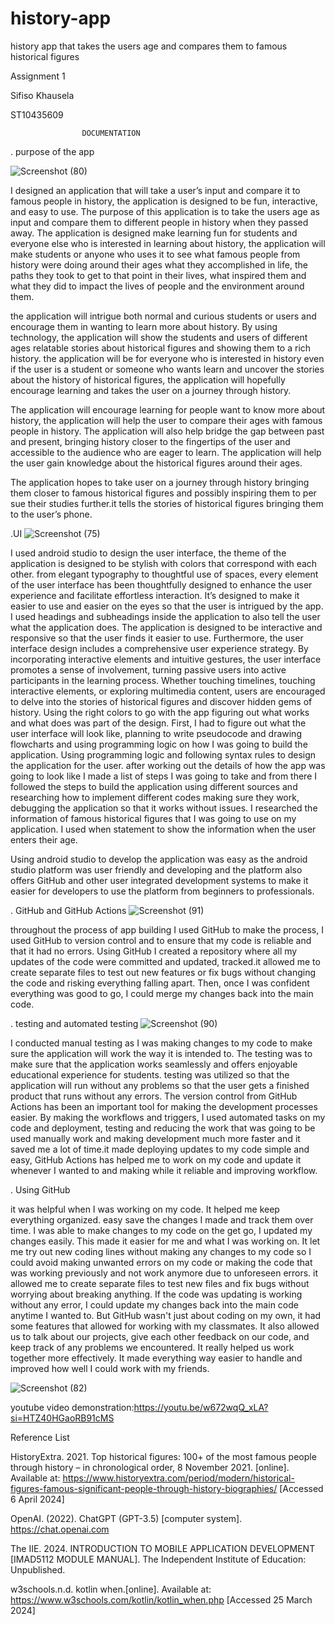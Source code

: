 # history-app
history app that takes the users age and compares them to famous historical figures 

Assignment 1

Sifiso Khausela

ST10435609

					DOCUMENTATION

. purpose of the app 

![Screenshot (80)](https://github.com/Sifisopk/history-app/assets/162301784/84a2f0e2-cc35-45dd-af51-1c398e1e83b1)

I designed an application that will take a user’s input and compare it to famous people in history, the application is designed to be fun, interactive, and easy to use. The purpose of this application is to take the users age as input and compare them to different people in history when they passed away. The application is designed make learning fun for students and everyone else who is interested in learning about history, the application will make students or anyone who uses it to see what famous people from history were doing around their ages what they accomplished in life, the paths they took to get to that point in their lives, what inspired them and what they did to impact the lives of people and the environment around them.

the application will intrigue both normal and curious students or users and encourage them in wanting to learn more about history. By using technology, the application will show the students and users of different ages relatable stories about historical figures and showing them to a rich history. the application will be for everyone who is interested in history even if the user is a student or someone who wants learn and uncover the stories about the history of historical figures, the application will hopefully encourage learning and takes the user on a journey through history.

The application will encourage learning for people want to know more about history, the application will help the user to compare their ages with famous people in history. The application will also help bridge the gap between past and present, bringing history closer to the fingertips of the user and accessible to the audience who are eager to learn. The application will help the user gain knowledge about the historical figures around their ages.

The application hopes to take user on a journey through history bringing them closer to famous historical figures and possibly inspiring them to per sue their studies further.it tells the stories of historical figures bringing them to the user’s phone.

.UI
![Screenshot (75)](https://github.com/Sifisopk/history-app/assets/162301784/9c61cdf1-56c2-4a3a-88bb-c04433ec4ae2)

I used android studio to design the user interface, the theme of the application is designed to be stylish with colors that correspond with each other. from elegant typography to thoughtful use of spaces, every element of the user interface has been thoughtfully designed to enhance the user experience and facilitate effortless interaction. It’s designed to make it easier to use and easier on the eyes so that the user is intrigued by the app. I used headings and subheadings inside the application to also tell the user what the application does. The application is designed to be interactive and responsive so that the user finds it easier to use.
Furthermore, the user interface design includes a comprehensive user experience strategy. By incorporating interactive elements and intuitive gestures, the user interface promotes a sense of involvement, turning passive users into active participants in the learning process. Whether touching timelines, touching interactive elements, or exploring multimedia content, users are encouraged to delve into the stories of historical figures and discover hidden gems of history.
Using the right colors to go with the app figuring out what works and what does was part of the design. First, I had to figure out what the user interface will look like, planning to write pseudocode and drawing flowcharts and using programming logic on how I was going to build the application. Using programming logic and following syntax rules to design the application for the user. after working out the details of how the app was going to look like I made a list of steps I was going to take and from there I followed the steps to build the application using different sources and researching how to implement different codes making sure they work, debugging the application so that it works without issues.
I researched the information of famous historical figures that I was going to use on my application. I used when statement to show the information when the user enters their age.


Using android studio to develop the application was easy as the android studio platform was user friendly and developing and the platform also offers GitHub and other user integrated development systems to make it easier for developers to use the platform from beginners to professionals. 

. GitHub and GitHub Actions
![Screenshot (91)](https://github.com/Sifisopk/myHistoryApp/assets/162301784/28fb0246-43bb-49be-8e91-f891cbb08b4e)


throughout the process of app building I used GitHub to make the process, I used GitHub to version control and to ensure that my code is reliable and that it had no errors. Using GitHub I created a repository where all my updates of the code were committed and updated, tracked.it allowed me to create separate files to test out new features or fix bugs without changing the code and risking everything falling apart. Then, once I was confident everything was good to go, I could merge my changes back into the main code.


. testing and automated testing
![Screenshot (90)](https://github.com/Sifisopk/myHistoryApp/assets/162301784/d9704cfc-5f6f-4c3f-a525-fdda64a348ca)

I conducted manual testing as I was making changes to my code to make sure the application will work the way it is intended to. The testing was to make sure that the application works seamlessly and offers enjoyable educational experience for students. testing was utilized so that the application will run without any problems so that the user gets a finished product that runs without any errors.
The version control from GitHub Actions has been an important tool for making the development processes easier. By making the workflows and triggers, I used automated tasks on my code and deployment, testing and reducing the work that was going to be used manually work and making development much more faster and it saved me a lot of time.it made deploying updates to my code simple and easy, GitHub Actions has helped me to work on my code and update it whenever I wanted to and making while it reliable and improving workflow.

. Using GitHub

it was helpful when I was working on my code. It helped me keep everything organized. easy save the changes I made and track them over time.
I was able to make changes to my code on the get go, I updated my changes easily. This made it easier for me and what I was working on. It let me try out new coding lines without making any changes to my code so I could avoid making unwanted errors on my code or making the code that was working previously and not work anymore due to unforeseen errors. it allowed me to create separate files to test new files and fix bugs without worrying about breaking anything. If the code was updating is working without any error, I could update my changes back into the main code anytime I wanted to. But GitHub wasn't just about coding on my own, it had some features that allowed for working with my classmates. It also allowed us to talk about our projects, give each other feedback on our code, and keep track of any problems we encountered. It really helped us work together more effectively. It made everything way easier to handle and improved how well I could work with my friends.

![Screenshot (82)](https://github.com/Sifisopk/history-app/assets/162301784/95f6c93c-9df6-40f8-85bb-b8c1b2de8e3f)

youtube video demonstration:https://youtu.be/w672wqQ_xLA?si=HTZ40HGaoRB91cMS

Reference List

HistoryExtra. 2021. Top historical figures: 100+ of the most famous people through history – in chronological order, 8 November 2021. [online]. Available at: https://www.historyextra.com/period/modern/historical-figures-famous-significant-people-through-history-biographies/ [Accessed 6 April 2024]

OpenAI. (2022). ChatGPT (GPT-3.5) [computer system]. https://chat.openai.com

The IIE. 2024. INTRODUCTION TO MOBILE APPLICATION DEVELOPMENT [IMAD5112 MODULE MANUAL]. The Independent Institute of Education: Unpublished.

w3schools.n.d. kotlin when.[online]. Available at: https://www.w3schools.com/kotlin/kotlin_when.php [Accessed 25 March 2024]
